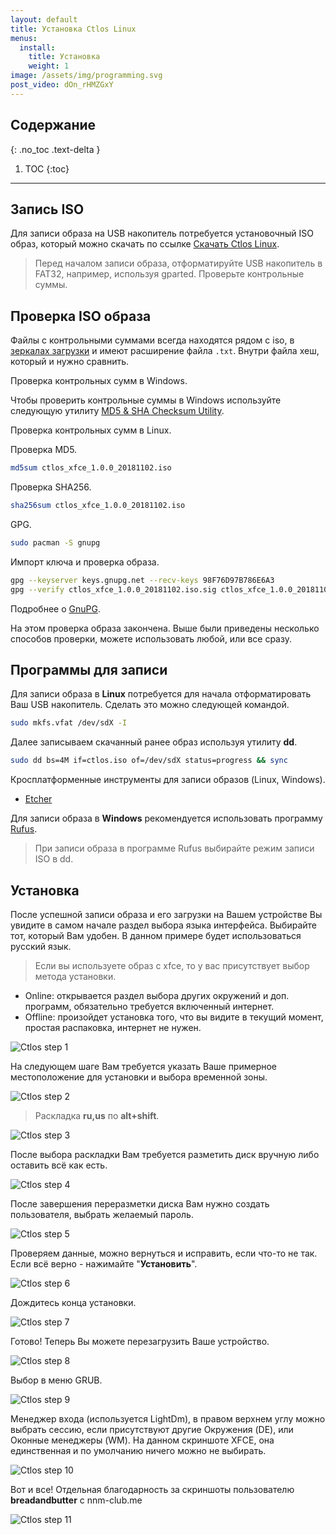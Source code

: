 ```yaml
---
layout: default
title: Установка Ctlos Linux
menus:
  install:
    title: Установка
    weight: 1
image: /assets/img/programming.svg
post_video: dOn_rHMZGxY
---
```


## Содержание
{: .no_toc .text-delta }

1. TOC
{:toc}

---

## Запись ISO

Для записи образа на USB накопитель потребуется установочный ISO образ, который можно скачать по ссылке [Скачать Ctlos Linux](/get).

> Перед началом записи образа, отформатируйте USB накопитель в FAT32, например, используя gparted. Проверьте контрольные суммы.

## Проверка ISO образа

Файлы с контрольными суммами всегда находятся рядом с iso, в [зеркалах загрузки](/get) и имеют расширение файла `.txt`. Внутри файла хеш, который и нужно сравнить.

Проверка контрольных сумм в Windows.

Чтобы проверить контрольные суммы в Windows используйте следующую утилиту [MD5 & SHA Checksum Utility](http://raylin.wordpress.com/downloads/md5-sha-1-checksum-utility/).

Проверка контрольных сумм в Linux.

Проверка MD5.

```bash
md5sum ctlos_xfce_1.0.0_20181102.iso
```

Проверка SHA256.

```bash
sha256sum ctlos_xfce_1.0.0_20181102.iso
```

GPG.

```bash
sudo pacman -S gnupg
```

Импорт ключа и проверка образа.

```bash
gpg --keyserver keys.gnupg.net --recv-keys 98F76D97B786E6A3
gpg --verify ctlos_xfce_1.0.0_20181102.iso.sig ctlos_xfce_1.0.0_20181102.iso
```

Подробнее о [GnuPG](/wiki/other/gnupg).

На этом проверка образа закончена. Выше были приведены несколько способов проверки, можете использовать любой, или все сразу.

## Программы для записи

Для записи образа в **Linux** потребуется для начала отформатировать Ваш USB накопитель. Сделать это можно следующей командой.

```bash
sudo mkfs.vfat /dev/sdX -I
```

Далее записываем скачанный ранее образ используя утилиту **dd**.

```bash
sudo dd bs=4M if=ctlos.iso of=/dev/sdX status=progress && sync
```

Кросплатформенные инструменты для записи образов (Linux, Windows).

- [Etcher](https://etcher.io/)

Для записи образа в **Windows** рекомендуется использовать программу [Rufus](https://rufus.akeo.ie/).

> При записи образа в программе Rufus выбирайте режим записи ISO в dd.

## Установка

После успешной записи образа и его загрузки на Вашем устройстве Вы увидите в самом начале раздел выбора языка интерфейса. Выбирайте тот, который Вам удобен. В данном примере будет использоваться русский язык.

> Если вы используете образ с xfce, то у вас присутствует выбор метода установки.

- Online: открывается раздел выбора других окружений и доп. программ, обязательно требуется включенный интернет.
- Offline: произойдет установка того, что вы видите в текущий момент, простая распаковка, интернет не нужен.

![Ctlos step 1](/wiki/images/install/install-ctlos/1.png)

На следующем шаге Вам требуется указать Ваше примерное местоположение для установки и выбора временной зоны.

![Ctlos step 2](/wiki/images/install/install-ctlos/2.png)

> Раскладка **ru,us** по **alt+shift**.

![Ctlos step 3](/wiki/images/install/install-ctlos/3.png)

После выбора раскладки Вам требуется разметить диск вручную либо оставить всё как есть.

![Ctlos step 4](/wiki/images/install/install-ctlos/4.png)

После завершения переразметки диска Вам нужно создать пользователя, выбрать желаемый пароль.

![Ctlos step 5](/wiki/images/install/install-ctlos/5.png)

Проверяем данные, можно вернуться и исправить, если что-то не так. Если всё верно - нажимайте "**Установить**".

![Ctlos step 6](/wiki/images/install/install-ctlos/6.png)

Дождитесь конца установки.

![Ctlos step 7](/wiki/images/install/install-ctlos/7.png)

Готово! Теперь Вы можете перезагрузить Ваше устройство.

![Ctlos step 8](/wiki/images/install/install-ctlos/8.png)

Выбор в меню GRUB.

![Ctlos step 9](/wiki/images/install/install-ctlos/9.png)

Менеджер входа (используется LightDm), в правом верхнем углу можно выбрать сессию, если присутствуют другие Окружения (DE), или Оконные менеджеры (WM). На данном скриншоте XFCE, она единственная и по умолчанию ничего можно не выбирать.

![Ctlos step 10](/wiki/images/install/install-ctlos/10.png)

Вот и все! Отдельная благодарность за скриншоты пользователю **breadandbutter** с nnm-club.me

![Ctlos step 11](/wiki/images/install/install-ctlos/11.png)

